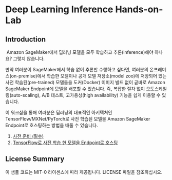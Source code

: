 # Deep Learning Inference Hands-on-Lab

## Introduction
​
Amazon SageMaker에서 딥러닝 모델을 모두 학습하고 추론(inference)해야 하나요? 그렇지 않습니다.
<p>
만약 여러분이 SageMaker에서 학습 없이 추론만 수행하고 싶다면, 여러분의 온프레미스(on-premise)에서 학습한 모델이나 공개 모델 저장소(model zoo)에 저장되어 있는 사전 학습된(pre-trained) 모델들을 도커(Docker) 이미지 빌드 없이 곧바로 Amazon SageMaker Endpoint에 모델을 배포할 수 있습니다. 즉, 복잡한
절차 없이 오토스케일링(auto-scaling), A/B 테스트, 고가용성(high availability) 기능을 쉽게 이용할 수 있습니다.
<p>
이 워크샵을 통해 여러분은 딥러닝의 대표적인 아키텍처인 TensorFlow/MXNet/PyTorch로 사전 학습된 모델을 Amazon SageMaker Endpoint로 호스팅하는 방법을 배울 수 있습니다.

1. [사전 준비 (필수)](get_started.md)
2. [TensorFlow로 사전 학습 한 모델을 Endpoint로 호스팅](tensorflow-serving-endpoint.ipynb)

## License Summary

이 샘플 코드는 MIT-0 라이센스에 따라 제공됩니다. LICENSE 파일을 참조하십시오.